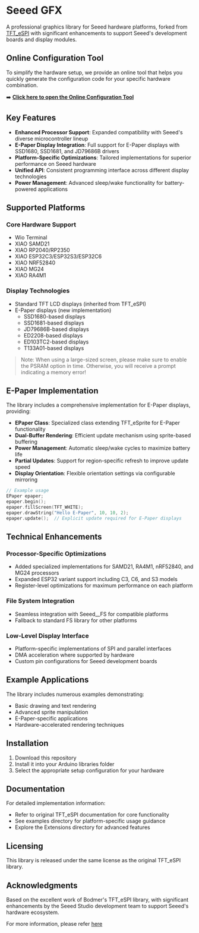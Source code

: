 # Seeed GFX

A professional graphics library for Seeed hardware platforms, forked from [TFT_eSPI](https://github.com/Bodmer/TFT_eSPI) with significant enhancements to support Seeed's development boards and display modules.

## Online Configuration Tool

To simplify the hardware setup, we provide an online tool that helps you quickly generate the configuration code for your specific hardware combination.

➡️ **[Click here to open the Online Configuration Tool](https://seeed-studio.github.io/Seeed_GFX/)**

## Key Features

- **Enhanced Processor Support**: Expanded compatibility with Seeed's diverse microcontroller lineup
- **E-Paper Display Integration**: Full support for E-Paper displays with SSD1680, SSD1681, and JD79686B drivers
- **Platform-Specific Optimizations**: Tailored implementations for superior performance on Seeed hardware
- **Unified API**: Consistent programming interface across different display technologies
- **Power Management**: Advanced sleep/wake functionality for battery-powered applications

## Supported Platforms

### Core Hardware Support
- Wio Terminal
- XIAO SAMD21
- XIAO RP2040/RP2350
- XIAO ESP32C3/ESP32S3/ESP32C6
- XIAO NRF52840
- XIAO MG24
- XIAO RA4M1

### Display Technologies
- Standard TFT LCD displays (inherited from TFT_eSPI)
- E-Paper displays (new implementation)
  - SSD1680-based displays
  - SSD1681-based displays
  - JD79686B-based displays
  - ED2208-based displays
  - ED103TC2-based displays
  - T133A01-based displays
> Note: When using a large-sized screen, please make sure to enable the PSRAM option in time. Otherwise, you will receive a prompt indicating a memory error! 
## E-Paper Implementation

The library includes a comprehensive implementation for E-Paper displays, providing:

- **EPaper Class**: Specialized class extending TFT_eSprite for E-Paper functionality
- **Dual-Buffer Rendering**: Efficient update mechanism using sprite-based buffering
- **Power Management**: Automatic sleep/wake cycles to maximize battery life
- **Partial Updates**: Support for region-specific refresh to improve update speed
- **Display Orientation**: Flexible orientation settings via configurable mirroring

```cpp
// Example usage
EPaper epaper;
epaper.begin();
epaper.fillScreen(TFT_WHITE);
epaper.drawString("Hello E-Paper", 10, 10, 2);
epaper.update();  // Explicit update required for E-Paper displays
```

## Technical Enhancements

### Processor-Specific Optimizations
- Added specialized implementations for SAMD21, RA4M1, nRF52840, and MG24 processors
- Expanded ESP32 variant support including C3, C6, and S3 models
- Register-level optimizations for maximum performance on each platform

### File System Integration
- Seamless integration with Seeed__FS for compatible platforms
- Fallback to standard FS library for other platforms

### Low-Level Display Interface
- Platform-specific implementations of SPI and parallel interfaces
- DMA acceleration where supported by hardware
- Custom pin configurations for Seeed development boards

## Example Applications

The library includes numerous examples demonstrating:
- Basic drawing and text rendering
- Advanced sprite manipulation
- E-Paper-specific applications
- Hardware-accelerated rendering techniques

## Installation

1. Download this repository
2. Install it into your Arduino libraries folder
3. Select the appropriate setup configuration for your hardware

## Documentation

For detailed implementation information:
- Refer to original TFT_eSPI documentation for core functionality
- See examples directory for platform-specific usage guidance
- Explore the Extensions directory for advanced features

## Licensing

This library is released under the same license as the original TFT_eSPI library.

## Acknowledgments

Based on the excellent work of Bodmer's TFT_eSPI library, with significant enhancements by the Seeed Studio development team to support Seeed's hardware ecosystem.

For more information, please refer [here](./OREADME.md)
